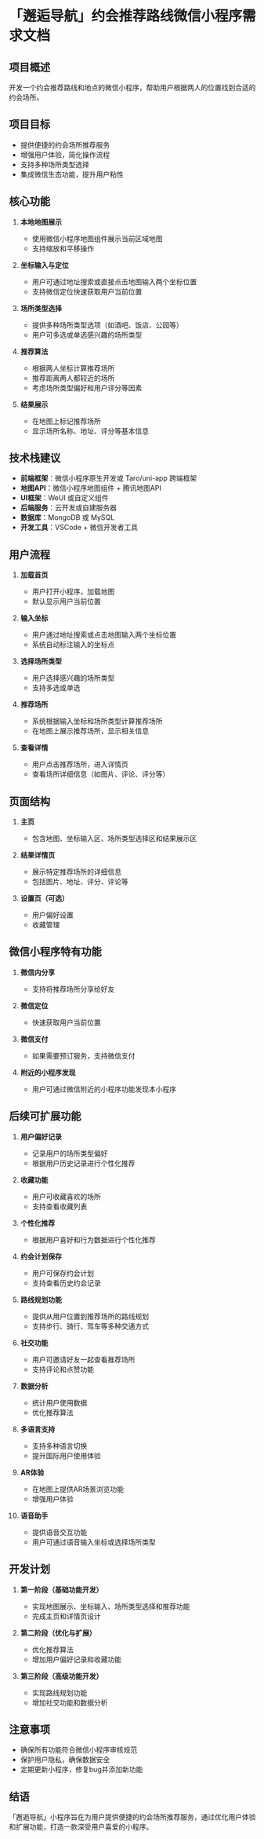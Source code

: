 # 「邂逅导航」约会推荐路线微信小程序需求文档

## 项目概述
开发一个约会推荐路线和地点的微信小程序，帮助用户根据两人的位置找到合适的约会场所。

## 项目目标
- 提供便捷的约会场所推荐服务
- 增强用户体验，简化操作流程
- 支持多种场所类型选择
- 集成微信生态功能，提升用户粘性

## 核心功能
1. **本地地图展示**  
   - 使用微信小程序地图组件展示当前区域地图
   - 支持缩放和平移操作

2. **坐标输入与定位**  
   - 用户可通过地址搜索或直接点击地图输入两个坐标位置
   - 支持微信定位快速获取用户当前位置

3. **场所类型选择**  
   - 提供多种场所类型选项（如酒吧、饭店、公园等）
   - 用户可多选或单选感兴趣的场所类型

4. **推荐算法**  
   - 根据两人坐标计算推荐场所  
   - 推荐距离两人都较近的场所  
   - 考虑场所类型偏好和用户评分等因素

5. **结果展示**  
   - 在地图上标记推荐场所  
   - 显示场所名称、地址、评分等基本信息

## 技术栈建议
- **前端框架**：微信小程序原生开发或 Taro/uni-app 跨端框架
- **地图API**：微信小程序地图组件 + 腾讯地图API
- **UI框架**：WeUI 或自定义组件
- **后端服务**：云开发或自建服务器
- **数据库**：MongoDB 或 MySQL
- **开发工具**：VSCode + 微信开发者工具

## 用户流程
1. **加载首页**  
   - 用户打开小程序，加载地图
   - 默认显示用户当前位置

2. **输入坐标**  
   - 用户通过地址搜索或点击地图输入两个坐标位置  
   - 系统自动标注输入的坐标点

3. **选择场所类型**  
   - 用户选择感兴趣的场所类型  
   - 支持多选或单选

4. **推荐场所**  
   - 系统根据输入坐标和场所类型计算推荐场所  
   - 在地图上展示推荐场所，显示相关信息

5. **查看详情**  
   - 用户点击推荐场所，进入详情页  
   - 查看场所详细信息（如图片、评论、评分等）

## 页面结构
1. **主页**  
   - 包含地图、坐标输入区、场所类型选择区和结果展示区

2. **结果详情页**  
   - 展示特定推荐场所的详细信息  
   - 包括图片、地址、评分、评论等

3. **设置页（可选）**  
   - 用户偏好设置  
   - 收藏管理

## 微信小程序特有功能
1. **微信内分享**  
   - 支持将推荐场所分享给好友

2. **微信定位**  
   - 快速获取用户当前位置

3. **微信支付**  
   - 如果需要预订服务，支持微信支付

4. **附近的小程序发现**  
   - 用户可通过微信附近的小程序功能发现本小程序

## 后续可扩展功能
1. **用户偏好记录**  
   - 记录用户的场所类型偏好  
   - 根据用户历史记录进行个性化推荐

2. **收藏功能**  
   - 用户可收藏喜欢的场所  
   - 支持查看收藏列表

3. **个性化推荐**  
   - 根据用户喜好和行为数据进行个性化推荐

4. **约会计划保存**  
   - 用户可保存约会计划  
   - 支持查看历史约会记录

5. **路线规划功能**  
   - 提供从用户位置到推荐场所的路线规划  
   - 支持步行、骑行、驾车等多种交通方式

6. **社交功能**  
   - 用户可邀请好友一起查看推荐场所  
   - 支持评论和点赞功能

7. **数据分析**  
   - 统计用户使用数据  
   - 优化推荐算法

8. **多语言支持**  
   - 支持多种语言切换  
   - 提升国际用户使用体验

9. **AR体验**  
   - 在地图上提供AR场景浏览功能  
   - 增强用户体验

10. **语音助手**  
    - 提供语音交互功能  
    - 用户可通过语音输入坐标或选择场所类型

## 开发计划
1. **第一阶段（基础功能开发）**  
   - 实现地图展示、坐标输入、场所类型选择和推荐功能  
   - 完成主页和详情页设计

2. **第二阶段（优化与扩展）**  
   - 优化推荐算法  
   - 增加用户偏好记录和收藏功能

3. **第三阶段（高级功能开发）**  
   - 实现路线规划功能  
   - 增加社交功能和数据分析

## 注意事项
- 确保所有功能符合微信小程序审核规范  
- 保护用户隐私，确保数据安全  
- 定期更新小程序，修复bug并添加新功能

## 结语
「邂逅导航」小程序旨在为用户提供便捷的约会场所推荐服务，通过优化用户体验和扩展功能，打造一款深受用户喜爱的小程序。